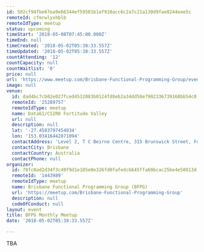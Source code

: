 ```yaml
---
id: 502cf94fbe67ea9e66344ef59501b1ef910acc6c2a7c21a130d9fae0244eee5c
remoteId: cfmrwlyxhblb
remoteIdType: meetup
status: upcoming
timeStart: '2018-05-08T07:45:00.000Z'
timeEnd: null
timeCreated: '2018-05-02T05:38:33.557Z'
timeUpdated: '2018-05-02T05:38:33.557Z'
countAttending: '12'
countCapacity: null
countWaitlist: '0'
price: null
url: 'https://www.meetup.com/Brisbane-Functional-Programming-Group/events/248688768/'
image: null
venue:
  id: dad4bc7cb02e027fced4532083b0124fd8eb2a34dd58e7902336739168bb54c0
  remoteId: '25289757'
  remoteIdType: meetup
  name: Data61/CSIRO Fortitude Valley
  url: null
  description: null
  lat: '-27.4583797454834'
  lon: '153.03416442871094'
  contactAddress: 'Level 2, T C Beirne Centre, 315 Brunswick Street, Fortitude Valley 4006 QLD'
  contactCity: Brisbane
  contactCountry: Australia
  contactPhone: null
organizer:
  id: 78fc0ad2d34f3c49f9d1e105e0e326fd0fafedcb645ffa60bcac25be4e58913d
  remoteId: '1443989'
  remoteIdType: meetup
  name: Brisbane Functional Programming Group (BFPG)
  url: 'https://meetup.com/Brisbane-Functional-Programming-Group'
  description: null
  codeOfConduct: null
layout: event
title: BFPG Monthly Meetup
date: '2018-05-02T05:38:33.557Z'

---
```

<p>TBA</p>
